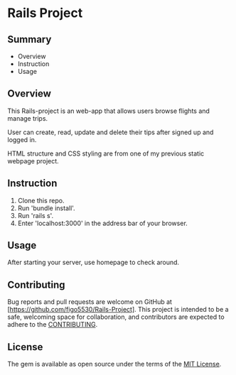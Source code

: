 # Rails Project

## Summary
* Overview
* Instruction
* Usage

## Overview
This Rails-project is an web-app that allows users browse flights and manage trips.

User can create, read, update and delete their tips after signed up and logged in.

HTML structure and CSS styling are from one of my previous static webpage project.

## Instruction
1. Clone this repo.
2. Run 'bundle install'.
3. Run 'rails s'.
4. Enter 'localhost:3000' in the address bar of your browser. 

## Usage
After starting your server, use homepage to check around.


## Contributing
Bug reports and pull requests are welcome on GitHub at [https://github.com/figo5530/Rails-Project]. This project is intended to be a safe, welcoming space for collaboration, and contributors are expected to adhere to the [CONTRIBUTING](https://github.com/figo5530/Rails-Project/blob/main/CONTRIBUTING).

## License
The gem is available as open source under the terms of the [MIT License](https://opensource.org/licenses/MIT).
